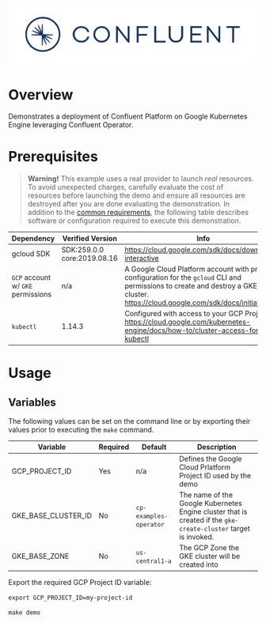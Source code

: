 
![image](../../images/confluent-logo-300-2.png)

# Overview

Demonstrates a deployment of Confluent Platform on Google Kubernetes Engine leveraging Confluent Operator.

# Prerequisites

> **Warning!** This example uses a real provider to launch _real_ resources.  To avoid unexpected charges, carefully evaluate the cost of resources before launching the demo and ensure all resources are destroyed after you are done evaluating the demonstration. 
In addition to the [common requirements](../README.md), the following table describes software or configuration required to execute this demonstration.

| Dependency  | Verified Version  | Info  |
|---|---|---|
| gcloud SDK| SDK:259.0.0<br>core:2019.08.16 | https://cloud.google.com/sdk/docs/downloads-interactive |
| `GCP` account w/ `GKE` permissions| n/a | A Google Cloud Platform account with proper configuration for the `gcloud` CLI and permissions to create and destroy a GKE cluster.<br>https://cloud.google.com/sdk/docs/initializing|
| `kubectl`|1.14.3|Configured with access to your GCP Project.<br>https://cloud.google.com/kubernetes-engine/docs/how-to/cluster-access-for-kubectl|

# Usage

## Variables

The following values can be set on the command line or by exporting their values prior to executing the `make` command.

| Variable | Required | Default | Description |
|---|---|---|---|
| GCP_PROJECT_ID | Yes | n/a | Defines the Google Cloud Prlatform Project ID used by the demo |
| GKE_BASE_CLUSTER_ID | No | `cp-examples-operator` | The name of the Google Kubernetes Engine cluster that is created if the `gke-create-cluster` target is invoked. |
| GKE_BASE_ZONE | No | `us-central1-a` | The GCP Zone the GKE cluster will be created into |

Export the required GCP Project ID variable:
```
export GCP_PROJECT_ID=my-project-id
```

```
make demo
```
